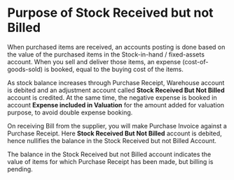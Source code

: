 <!-- add-breadcrumbs -->
<!-- add-breadcrumbs -->
# Purpose of Stock Received but not Billed

When purchased items are received, an accounts posting is done based on the value of the purchased items in the Stock-in-hand / fixed-assets account. When you sell and deliver those items, an expense (cost-of-goods-sold) is booked, equal to the buying cost of the items. 

As stock balance increases through Purchase Receipt, Warehouse account is debited and an adjustment account called **Stock Received But Not Billed** account is credited. At the same time, the negative expense is booked in account **Expense included in Valuation** for the amount added for valuation purpose, to avoid double expense booking. 

On receiving Bill from the supplier, you will make Purchase Invoice against a Purchase Receipt. Here **Stock Received But Not Billed** account is debited, hence nullifies the balance in the Stock Received but not Billed Account.

The balance in the Stock Received but not Billed account indicates the value of items for which Purchase Receipt has been made, but billing is pending.